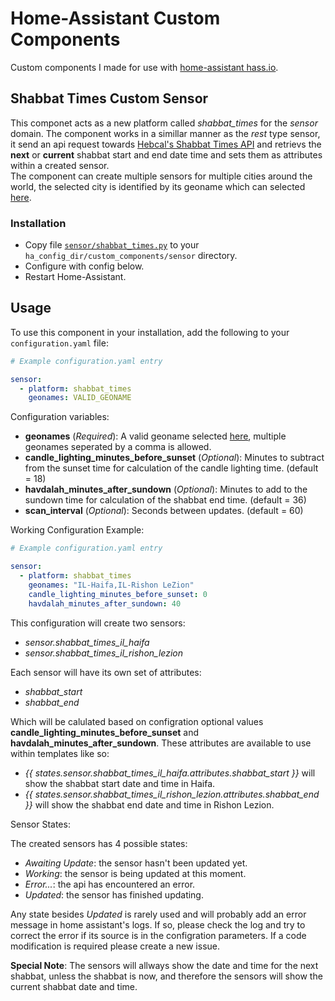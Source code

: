 # Home-Assistant Custom Components

Custom components I made for use with [home-assistant hass.io](http://www.home-assistant.io).

## Shabbat Times Custom Sensor

This componet acts as a new platform called *shabbat_times* for the *sensor* domain.
The component works in a simillar manner as the *rest* type sensor, it send an api request towards [Hebcal's Shabbat Times API](https://www.hebcal.com/home/197/shabbat-times-rest-api) and retrievs the **next** or **current** shabbat start and end date time and sets them as attributes within a created sensor.</br>
The component can create multiple sensors for multiple cities around the world, the selected city is identified by its geoname which can selected [here](https://github.com/hebcal/dotcom/blob/master/hebcal.com/dist/cities2.txt).

### Installation

- Copy file [`sensor/shabbat_times.py`](sensor/shabbat_times.py) to your `ha_config_dir/custom_components/sensor` directory.
- Configure with config below.
- Restart Home-Assistant.

## Usage
To use this component in your installation, add the following to your `configuration.yaml` file:

```yaml
# Example configuration.yaml entry

sensor:
  - platform: shabbat_times
    geonames: VALID_GEONAME
```

Configuration variables:

- **geonames** (*Required*): A valid geoname selected [here](https://github.com/hebcal/dotcom/blob/master/hebcal.com/dist/cities2.txt), multiple geonames seperated by a comma is allowed.
- **candle_lighting_minutes_before_sunset** (*Optional*): Minutes to subtract from the sunset time for calculation of the candle lighting time. (default = 18)
- **havdalah_minutes_after_sundown** (*Optional*): Minutes to add to the sundown time for calculation of the shabbat end time. (default = 36)
- **scan_interval** (*Optional*): Seconds between updates. (default = 60)

Working Configuration Example:

```yaml
# Example configuration.yaml entry

sensor:
  - platform: shabbat_times
    geonames: "IL-Haifa,IL-Rishon LeZion"
    candle_lighting_minutes_before_sunset: 0
    havdalah_minutes_after_sundown: 40
```
This configuration will create two sensors:
- *sensor.shabbat_times_il_haifa*
- *sensor.shabbat_times_il_rishon_lezion*

Each sensor will have its own set of attributes:
- *shabbat_start*
- *shabbat_end*

Which will be calulated based on configration optional values **candle_lighting_minutes_before_sunset** and **havdalah_minutes_after_sundown**.
These attributes are available to use within templates like so:
- *{{ states.sensor.shabbat_times_il_haifa.attributes.shabbat_start }}* will show the shabbat start date and time in Haifa.
- *{{ states.sensor.shabbat_times_il_rishon_lezion.attributes.shabbat_end }}* will show the shabbat end date and time in Rishon Lezion.

Sensor States:

The created sensors has 4 possible states:
- *Awaiting Update*: the sensor hasn't been updated yet.
- *Working*: the sensor is being updated at this moment.
- *Error...*: the api has encountered an error.
- *Updated*: the sensor has finished updating.

Any state besides *Updated* is rarely used and will probably add an error message in home assistant's logs. If so, please check the log and try to correct the error if its source is in the configration parameters. If a code modification is required please create a new issue.

**Special Note**: The sensors will allways show the date and time for the next shabbat, unless the shabbat is now, and therefore the sensors will show the current shabbat date and time.
